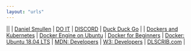 ```yaml
---
layout: "urls"
---
```


||
| [Daniel Smullen](https://daniel-smullen.com/) | [DO IT](https://doit.vlsm.org/) | [DISCORD](https://discord.com/) | [Duck Duck Go](https://duckduckgo.com/) | 
| [Dockers and Kubernetes](https://www.youtube.com/watch?v=Wf2eSG3owoA) | [Docker Engine on Ubuntu](https://docs.docker.com/engine/install/ubuntu/) | [Docker for Beginners](https://docker-curriculum.com/) | [Docker: Ubuntu 18.04 LTS](https://www.howtoforge.com/tutorial/ubuntu-docker/) 
| [MDN: Developers](https://developer.mozilla.org/) | [W3: Developers](https://www.w3schools.com/) | [DLSCRIB.com](https://dlscrib.com/) |

